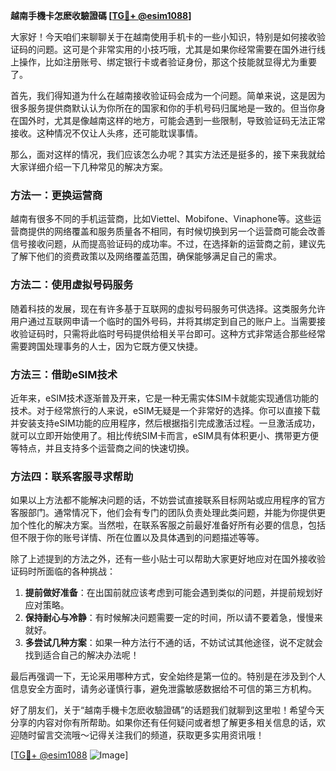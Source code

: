 **越南手機卡怎麽收驗證碼 [[TG💪+ @esim1088](https://t.me/s/esim1088)]**

大家好！今天咱们来聊聊关于在越南使用手机卡的一些小知识，特别是如何接收验证码的问题。这可是个非常实用的小技巧哦，尤其是如果你经常需要在国外进行线上操作，比如注册账号、绑定银行卡或者验证身份，那这个技能就显得尤为重要了。

首先，我们得知道为什么在越南接收验证码会成为一个问题。简单来说，这是因为很多服务提供商默认认为你所在的国家和你的手机号码归属地是一致的。但当你身在国外时，尤其是像越南这样的地方，可能会遇到一些限制，导致验证码无法正常接收。这种情况不仅让人头疼，还可能耽误事情。

那么，面对这样的情况，我们应该怎么办呢？其实方法还是挺多的，接下来我就给大家详细介绍一下几种常见的解决方案。

### 方法一：更换运营商

越南有很多不同的手机运营商，比如Viettel、Mobifone、Vinaphone等。这些运营商提供的网络覆盖和服务质量各不相同，有时候切换到另一个运营商可能会改善信号接收问题，从而提高验证码的成功率。不过，在选择新的运营商之前，建议先了解下他们的资费政策以及网络覆盖范围，确保能够满足自己的需求。

### 方法二：使用虚拟号码服务

随着科技的发展，现在有许多基于互联网的虚拟号码服务可供选择。这类服务允许用户通过互联网申请一个临时的国外号码，并将其绑定到自己的账户上。当需要接收验证码时，只需将此临时号码提供给相关平台即可。这种方式非常适合那些经常需要跨国处理事务的人士，因为它既方便又快捷。

### 方法三：借助eSIM技术

近年来，eSIM技术逐渐普及开来，它是一种无需实体SIM卡就能实现通信功能的技术。对于经常旅行的人来说，eSIM无疑是一个非常好的选择。你可以直接下载并安装支持eSIM功能的应用程序，然后根据指引完成激活过程。一旦激活成功，就可以立即开始使用了。相比传统SIM卡而言，eSIM具有体积更小、携带更方便等特点，并且支持多个运营商之间的快速切换。

### 方法四：联系客服寻求帮助

如果以上方法都不能解决问题的话，不妨尝试直接联系目标网站或应用程序的官方客服部门。通常情况下，他们会有专门的团队负责处理此类问题，并能为你提供更加个性化的解决方案。当然啦，在联系客服之前最好准备好所有必要的信息，包括但不限于你的账号详情、所在位置以及具体遇到的问题描述等等。

除了上述提到的方法之外，还有一些小贴士可以帮助大家更好地应对在国外接收验证码时所面临的各种挑战：

1. **提前做好准备**：在出国前就应该考虑到可能会遇到类似的问题，并提前规划好应对策略。
2. **保持耐心与冷静**：有时候解决问题需要一定的时间，所以请不要着急，慢慢来就好。
3. **多尝试几种方案**：如果一种方法行不通的话，不妨试试其他途径，说不定就会找到适合自己的解决办法呢！

最后再强调一下，无论采用哪种方式，安全始终是第一位的。特别是在涉及到个人信息安全方面时，请务必谨慎行事，避免泄露敏感数据给不可信的第三方机构。

好了朋友们，关于“越南手機卡怎麽收驗證碼”的话题我们就聊到这里啦！希望今天分享的内容对你有所帮助。如果你还有任何疑问或者想了解更多相关信息的话，欢迎随时留言交流哦～记得关注我们的频道，获取更多实用资讯哦！

[[TG💪+ @esim1088](https://t.me/s/esim1088) ![Image](https://i.postimg.cc/4NQfJmqS/Snipaste-2025-05-13-00-14-12.png)]